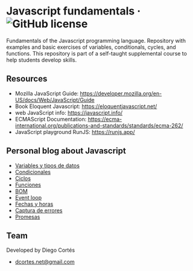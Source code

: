 # Javascript fundamentals &middot; ![GitHub license](https://img.shields.io/badge/license-MIT-blue.svg)

Fundamentals of the Javascript programming language. Repository with examples and basic exercises of variables, conditionals, cycles, and functions. This repository is part of a self-taught supplemental course to help students develop skills.

## Resources

- Mozilla JavaScript Guide: https://developer.mozilla.org/en-US/docs/Web/JavaScript/Guide
- Book Eloquent Javascript: https://eloquentjavascript.net/
- web JavaScript info: https://javascript.info/
- ECMAScript Documentation: https://ecma-international.org/publications-and-standards/standards/ecma-262/
- JavaScript playground RunJS: https://runjs.app/

## Personal blog about Javascript

- [Variables y tipos de datos](https://medium.com/@diego.coder/variables-y-tipos-de-datos-en-javascript-16543ef93145)
- [Condicionales](https://medium.com/@diego.coder/condicionales-en-javascript-if-if-else-y-switch-3f833b664bff)
- [Ciclos](https://medium.com/@diego.coder/ciclos-en-javascript-for-for-in-for-of-for-each-y-while-b02fec257dbe)
- [Funciones](https://medium.com/@diego.coder/funciones-en-javascript-arrow-iffe-callbacks-4b57df6b33de)
- [BOM](https://medium.com/@diego.coder/introducci%C3%B3n-a-los-objetos-del-navegador-bom-bfd01fbfda23)
- [Event loop](https://medium.com/@diego.coder/event-loop-y-su-relaci%C3%B3n-con-javascript-1e1276431189)
- [Fechas y horas](https://medium.com/@diego.coder/fechas-y-horas-en-javascript-objeto-date-46bc36ed3774)
- [Captura de errores](https://medium.com/@diego.coder/manejando-errores-en-javascript-c3c415b70575)
- [Promesas](https://medium.com/@diego.coder/promesas-en-javascript-9b7c41d233cd)

## Team

Developed by Diego Cortés

- dcortes.net@gmail.com
